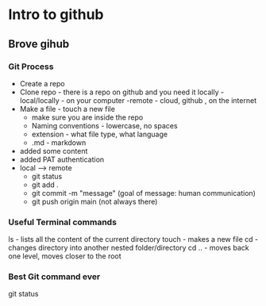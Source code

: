 # Intro to github

## Brove gihub 

### Git Process
- Create a repo
- Clone repo - there is a repo on github and you need it locally
  -local/locally - on your computer
  -remote - cloud, github , on the internet
- Make a file - touch a new file
  - make sure you are inside the repo
  - Naming conventions - lowercase, no spaces
  - extension - what file type, what language
  - .md - markdown
- added some content
- added PAT authentication
- local --> remote
  - git status
  - git add .
  - git commit -m "message" (goal of message: human communication)
  - git push origin main  (not always there)

### Useful Terminal commands

ls - lists all the content of the current directory
touch - makes a new file
cd <name> - changes directory into another nested folder/directory
cd .. - moves back one level, moves closer to the root

### Best Git command ever

git status
